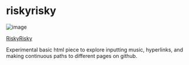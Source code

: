 # riskyrisky

![image](https://user-images.githubusercontent.com/80767167/236954989-55b5d323-f0b9-407d-9ea4-76de7a777127.png)

<a href="https://zsseok.github.io/riskyrisky/">RiskyRisky</a>

Experimental basic html piece to explore inputting music, hyperlinks, and making continuous paths to different pages on github.
